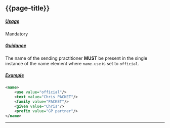 ## {{page-title}}

<h5><ins>Usage</ins></h5>

<span class="mro-circle mandatory" title="Mandatory"></span> Mandatory


<h5><ins>Guidance</ins></h5>

The name of the sending practitioner **MUST** be present in the single instance of the name element where `name.use` is set to `official`.

<h5><ins>Example</ins></h5>

```xml
<name>
    <use value="official"/>
    <text value="Chris PACKET"/>
    <family value="PACKET"/>
    <given value="Chris"/>
    <prefix value="GP partner"/>
</name>
```

---
